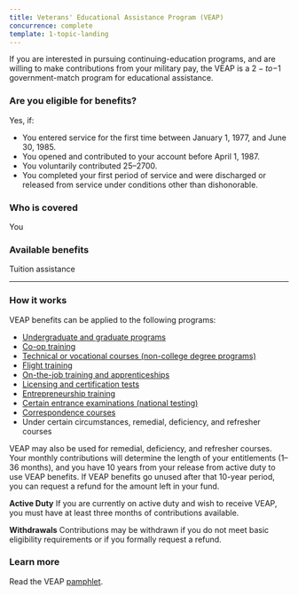 ```yaml
---
title: Veterans' Educational Assistance Program (VEAP)
concurrence: complete
template: 1-topic-landing
---
```


If you are interested in pursuing continuing-education programs, and are willing to make contributions from your military pay, the VEAP is a $2-to-$1 government-match program for educational assistance.

<div class="call-out" markdown="1">

### Are you eligible for benefits?
Yes, if:

  - You entered service for the first time between January 1, 1977, and June 30, 1985.
  - You opened and contributed to your account before April 1, 1987.
  - You voluntarily contributed $25–$2700.
  - You completed your first period of service and were discharged or released from service under conditions other than dishonorable.

### Who is covered
You
</div>

### Available benefits
Tuition assistance

------

### How it works

VEAP benefits can be applied to the following programs:

- [Undergraduate and graduate programs](/education/gi-bill/higher-learning/)
- [Co-op training](/education/work-learn/co-op-training/)
- [Technical or vocational courses (non-college degree programs)](/education/work-learn/non-college-degree-program/)
- [Flight training](/education/advanced-training-and-certifications/flight-training/)
- [On-the-job training and apprenticeships](/education/work-learn/job-and-apprenticeship/)
- [Licensing and certification tests](/education/advanced-training-and-certifications/licensing-certification/)
- [Entrepreneurship training](/education/advanced-training-and-certifications/entrepreneurship-training/)
- [Certain entrance examinations (national testing)](/education/advanced-training-and-certifications/national-testing-program/)
- [Correspondence courses](/education/work-learn/non-traditional/correspondence-training/)
- Under certain circumstances, remedial, deficiency, and refresher courses

VEAP may also be used for remedial, deficiency, and refresher courses. Your monthly contributions will determine the length of your entitlements (1–36 months), and you have 10 years from your release from active duty to use VEAP benefits. If VEAP benefits go unused after that 10-year period, you can request a refund for the amount left in your fund.

**Active Duty**
If you are currently on active duty and wish to receive VEAP, you must have at least three months of contributions available.

**Withdrawals**
Contributions may be withdrawn if you do not meet basic eligibility requirements or if you formally request a refund.


### Learn more
Read the VEAP [pamphlet](http://www.benefits.va.gov/gibill/docs/pamphlets/ch32_pamphlet.pdf).


